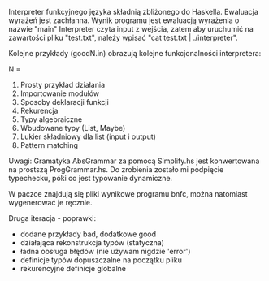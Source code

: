 Interpreter funkcyjnego języka składnią zbliżonego do Haskella.
Ewaluacja wyrażeń jest zachłanna.
Wynik programu jest ewaluacją wyrażenia o nazwie "main"
Interpreter czyta input z wejścia, zatem aby uruchumić na zawartości pliku "test.txt",
należy wpisać "cat test.txt | ./interpreter".

Kolejne przykłady (goodN.in) obrazują kolejne funkcjonalności interpretera:

N =
1.  Prosty przykład działania
2.  Importowanie modułów
3.  Sposoby deklaracji funkcji
4.  Rekurencja
5.  Typy algebraiczne
6.  Wbudowane typy (List, Maybe)
7.  Lukier składniowy dla list (input i output)
8.  Pattern matching



Uwagi:
Gramatyka AbsGrammar za pomocą Simplify.hs jest konwertowana na prostszą ProgGrammar.hs.
Do zrobienia zostało mi podpięcie typechecku, póki co jest typowanie dynamiczne.

W paczce znajdują się pliki wynikowe programu bnfc, można natomiast
wygenerować je ręcznie.


Druga iteracja - poprawki:

- dodane przykłady bad, dodatkowe good
- działająca rekonstrukcja typów (statyczna)
- ładna obsługa błędów (nie używam nigdzie 'error')
- definicje typów dopuszczalne na początku pliku
- rekurencyjne definicje globalne

